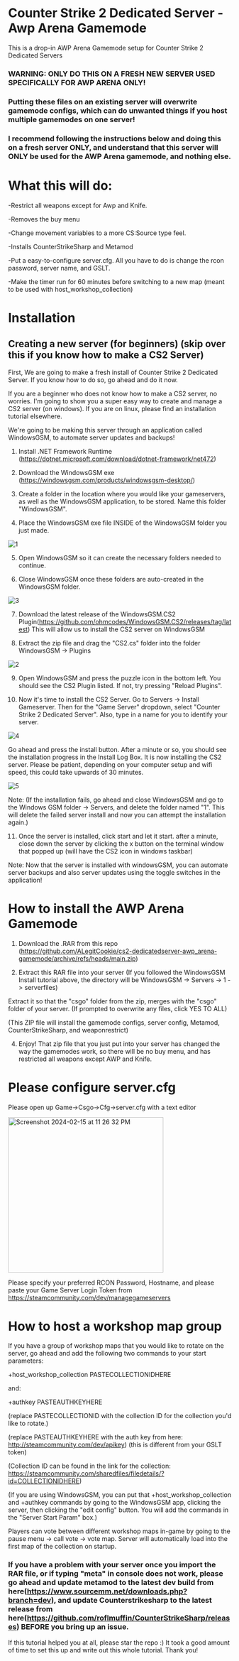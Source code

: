 # Counter Strike 2 Dedicated Server - Awp Arena Gamemode
This is a drop-in AWP Arena Gamemode setup for Counter Strike 2 Dedicated Servers

### WARNING: ONLY DO THIS ON A FRESH NEW SERVER USED SPECIFICALLY FOR AWP ARENA ONLY!

### Putting these files on an existing server will overwrite gamemode configs, which can do unwanted things if you host multiple gamemodes on one server!

### I recommend following the instructions below and doing this on a fresh server ONLY, and understand that this server will ONLY be used for the AWP Arena gamemode, and nothing else.

# What this will do:

-Restrict all weapons except for Awp and Knife.

-Removes the buy menu

-Change movement variables to a more CS:Source type feel.

-Installs CounterStrikeSharp and Metamod

-Put a easy-to-configure server.cfg. All you have to do is change the rcon password, server name, and GSLT.

-Make the timer run for 60 minutes before switching to a new map (meant to be used with host_workshop_collection)


# Installation

## Creating a new server (for beginners) (skip over this if you know how to make a CS2 Server)

First, We are going to make a fresh install of Counter Strike 2 Dedicated Server. If you know how to do so, go ahead and do it now.

If you are a beginner who does not know how to make a CS2 server, no worries. I'm going to show you a super easy way to create and manage a CS2 server (on windows). If you are on linux, please find an installation tutorial elsewhere.

We're going to be making this server through an application called WindowsGSM, to automate server updates and backups!

1. Install .NET Framework Runtime (https://dotnet.microsoft.com/download/dotnet-framework/net472)
   
2. Download the WindowsGSM exe (https://windowsgsm.com/products/windowsgsm-desktop/)
   
3. Create a folder in the location where you would like your gameservers, as well as the WindowsGSM application, to be stored. Name this folder "WindowsGSM".

4. Place the WindowsGSM exe file INSIDE of the WindowsGSM folder you just made.

![1](https://github.com/ALegitCookie/cs2-dedicatedserver-awp_arena-gamemode/assets/39338269/fd7f04e0-3c78-45a5-9fac-d5b64632fac1)

5. Open WindowsGSM so it can create the necessary folders needed to continue.
   
6. Close WindowsGSM once these folders are auto-created in the WindowsGSM folder.

![3](https://github.com/ALegitCookie/cs2-dedicatedserver-awp_arena-gamemode/assets/39338269/bbde27af-9ad2-4217-925d-00e80048acf0)


7. Download the latest release of the WindowsGSM.CS2 Plugin(https://github.com/ohmcodes/WindowsGSM.CS2/releases/tag/latest)
This will allow us to install the CS2 server on WindowsGSM

8. Extract the zip file and drag the "CS2.cs" folder into the folder WindowsGSM -> Plugins

![2](https://github.com/ALegitCookie/cs2-dedicatedserver-awp_arena-gamemode/assets/39338269/38ac9821-0213-45aa-b973-8009f53fd0ec)

9. Open WindowsGSM and press the puzzle icon in the bottom left. You should see the CS2 Plugin listed. If not, try pressing "Reload Plugins".
    
10. Now it's time to install the CS2 Server. Go to Servers -> Install Gameserver. Then for the "Game Server" dropdown, select "Counter Strike 2 Dedicated Server". Also, type in a name for you to identify your server.

![4](https://github.com/ALegitCookie/cs2-dedicatedserver-awp_arena-gamemode/assets/39338269/321eb62c-98e5-48bb-9518-5916308e1023)

Go ahead and press the install button. After a minute or so, you should see the installation progress in the Install Log Box. It is now installing the CS2 server. Please be patient, depending on your computer setup and wifi speed, this could take upwards of 30 minutes.

![5](https://github.com/ALegitCookie/cs2-dedicatedserver-awp_arena-gamemode/assets/39338269/aa918408-75b9-4465-893b-2c15caad6c35)

Note: (If the installation fails, go ahead and close WindowsGSM and go to the Windows GSM folder -> Servers, and delete the folder named "1". This will delete the failed server install and now you can attempt the installation again.)

11. Once the server is installed, click start and let it start. after a minute, close down the server by clicking the x button on the terminal window that popped up (will have the CS2 icon in windows taskbar)

Note: Now that the server is installed with windowsGSM, you can automate server backups and also server updates using the toggle switches in the application!


# How to install the AWP Arena Gamemode

1. Download the .RAR from this repo (https://github.com/ALegitCookie/cs2-dedicatedserver-awp_arena-gamemode/archive/refs/heads/main.zip)

2. Extract this RAR file into your server (If you followed the WindowsGSM Install tutorial above, the directory will be WindowsGSM -> Servers -> 1 -> serverfiles)

Extract it so that the "csgo" folder from the zip, merges with the "csgo" folder of your server. (If prompted to overwrite any files, click YES TO ALL)

(This ZIP file will install the gamemode configs, server config, Metamod, CounterStrikeSharp, and weaponrestrict)

4. Enjoy! That zip file that you just put into your server has changed the way the gamemodes work, so there will be no buy menu, and has restricted all weapons except AWP and Knife.

# Please configure server.cfg

Please open up Game->Csgo->Cfg->server.cfg with a text editor

<img width="350" alt="Screenshot 2024-02-15 at 11 26 32 PM" src="https://github.com/ALegitCookie/cs2-dedicatedserver-awp_arena-gamemode/assets/39338269/4f761baf-b937-463d-9057-ca984f777440">

Please specify your preferred RCON Password, Hostname, and please paste your Game Server Login Token from https://steamcommunity.com/dev/managegameservers


# How to host a workshop map group

If you have a group of workshop maps that you would like to rotate on the server, go ahead and add the following two commands to your start parameters:

+host_workshop_collection PASTECOLLECTIONIDHERE

and:

+authkey PASTEAUTHKEYHERE

(replace PASTECOLLECTIONID with the collection ID for the collection you'd like to rotate.)

(replace PASTEAUTHKEYHERE with the auth key from here: http://steamcommunity.com/dev/apikey) (this is different from your GSLT token)

(Collection ID can be found in the link for the collection: https://steamcommunity.com/sharedfiles/filedetails/?id=COLLECTIONIDHERE)

(If you are using WindowsGSM, you can put that +host_workshop_collection and +authkey commands by going to the WindowsGSM app, clicking the server, then clicking the "edit config" button. You will add the commands in the "Server Start Param" box.)

Players can vote between different workshop maps in-game by going to the pause menu -> call vote -> vote map. Server will automatically load into the first map of the collection on startup.


### If you have a problem with your server once you import the RAR file, or if typing "meta" in console does not work, please go ahead and update metamod to the latest dev build from here(https://www.sourcemm.net/downloads.php?branch=dev), and update Counterstrikesharp to the latest release from here(https://github.com/roflmuffin/CounterStrikeSharp/releases) BEFORE you bring up an issue.

If this tutorial helped you at all, please star the repo :) It took a good amount of time to set this up and write out this whole tutorial. Thank you!
